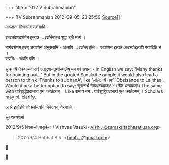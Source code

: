 +++
title = "012 V Subrahmanian"

+++
[[V Subrahmanian	2012-09-05, 23:25:50 [Source](https://groups.google.com/g/bvparishat/c/LdSKkMurBMs)]]



मत्पक्षतः शोधनमेवं दर्शयामि -  
  
शब्दकोशदर्शणेन इत्यत्र ...*दर्शनेन* इत शुद्ध इति मन्ये ।  
  
मार्गदर्शणम् इदम् अवश्येन अनुसरामि - अत्रापि ..*.दर्शनम्* इति । अवश्येन इत्यत्र *अवश्यं* इत्यपि स्यादिति च ।  
संप्रतिः - संप्रति इति ।  
  
सूचनायै नैकधन्यवादाः! एतादृशचतुर्थीस्थलेषु मम एवं संशयः - In English we say: 'Many thanks for pointing out...' But in the quoted Sanskrit example it would also lead a person to think 'Thanks to sUchanA', like 'ललितायै नमः’ 'Obeisance to Lalithaa'. Would it be a better option to say: सूचनार्थं नैकधन्यवादाः! ? (नैके धन्यवादाः) The same with परिशुद्धिप्रदानाय पुनः कार्तज्ञ्यम् । Like रामाय नमः . परिशुद्धिप्रदानार्थं पुनः कार्तज्ञ्यम् । Scholars may pl. clarify.  
  
अपरे इतोऽपि शोधयन्त्विति निवेदयन् विरमामि ।  
  
सुब्रह्मण्यशर्मा  
  
  

2012/9/5 विश्वासो वासुकेयः / Vishvas Vasuki \<[vish...@samskritabharatiusa.org]()\>  

> 2012/9/4 Hnbhat B.R. \<[hnbh...@gmail.com]()\>






